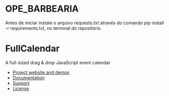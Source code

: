 # OPE_BARBEARIA
<p>    Antes de iniciar instale o arquivo requests.txt através do comando pip install -r requirements.txt, no terminal do repositório.</p>


# FullCalendar

A full-sized drag & drop JavaScript event calendar

- [Project website and demos](http://fullcalendar.io/)
- [Documentation](http://fullcalendar.io/docs)
- [Support](http://fullcalendar.io/support)
- [License](LICENSE.txt)
